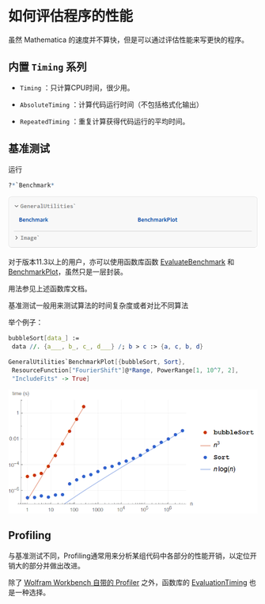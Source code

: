 # 如何评估程序的性能

虽然 Mathematica 的速度并不算快，但是可以通过评估性能来写更快的程序。

## 内置 `Timing` 系列

- `Timing` ：只计算CPU时间，很少用。

- `AbsoluteTiming` ：计算代码运行时间（不包括格式化输出）

- `RepeatedTiming` ：重复计算获得代码运行的平均时间。

## 基准测试

运行

```mathematica
?*`Benchmark*
```

![0j6mbj99c3g8m](img\0j6mbj99c3g8m.png)

对于版本11.3以上的用户，亦可以使用函数库函数 [EvaluateBenchmark](https://resources.wolframcloud.com/FunctionRepository/resources/EvaluateBenchmark) 和 [BenchmarkPlot](https://resources.wolframcloud.com/FunctionRepository/resources/BenchmarkPlot)，虽然只是一层封装。

用法参见上述函数库文档。

基准测试一般用来测试算法的时间复杂度或者对比不同算法

举个例子：

```mathematica
bubbleSort[data_] := 
 data //. {a___, b_, c_, d___} /; b > c :> {a, c, b, d}
```

```mathematica
GeneralUtilities`BenchmarkPlot[{bubbleSort, Sort}, 
 ResourceFunction["FourierShift"]@*Range, PowerRange[1, 10^7, 2], 
 "IncludeFits" -> True]
```

![1inmjmzqaxwed](img\1inmjmzqaxwed.png)

## Profiling

与基准测试不同，Profiling通常用来分析某组代码中各部分的性能开销，以定位开销大的部分并做出改进。

除了 [Wolfram Workbench 自带的 Profiler](https://reference.wolfram.com/workbench/index.jsp?topic=/com.wolfram.eclipse.help/html/tasks/profiler.html) 之外，函数库的 [EvaluationTiming](https://resources.wolframcloud.com/FunctionRepository/resources/EvaluationTiming) 也是一种选择。